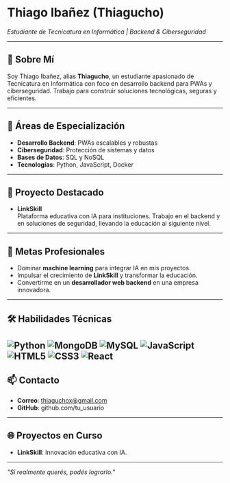 # Thiago Ibañez (Thiagucho)

*Estudiante de Tecnicatura en Informática | Backend & Ciberseguridad*

---

## 🌟 Sobre Mí

Soy Thiago Ibañez, alias **Thiagucho**, un estudiante apasionado de Tecnicatura en Informática con foco en desarrollo backend para PWAs y ciberseguridad. Trabajo para construir soluciones tecnológicas, seguras y eficientes.

---

## 🚀 Áreas de Especialización

- **Desarrollo Backend**: PWAs escalables y robustas
- **Ciberseguridad**: Protección de sistemas y datos
- **Bases de Datos**: SQL y NoSQL
- **Tecnologías**: Python, JavaScript, Docker

---

## 💼 Proyecto Destacado

- **LinkSkill**\
  Plataforma educativa con IA para instituciones. Trabajo en el backend y en soluciones de seguridad, llevando la educación al siguiente nivel.

---

## 🌱 Metas Profesionales

- Dominar **machine learning** para integrar IA en mis proyectos.
- Impulsar el crecimiento de **LinkSkill** y transformar la educación.
- Convertirme en un **desarrollador web backend** en una empresa innovadora.

---

## 🛠 Habilidades Técnicas
![Python](https://img.shields.io/badge/python-3670A0?style=for-the-badge&logo=python&logoColor=ffdd54) ![MongoDB](https://img.shields.io/badge/MongoDB-%234ea94b.svg?style=for-the-badge&logo=mongodb&logoColor=white) ![MySQL](https://img.shields.io/badge/mysql-4479A1.svg?style=for-the-badge&logo=mysql&logoColor=white) ![JavaScript](https://img.shields.io/badge/javascript-%23323330.svg?style=for-the-badge&logo=javascript&logoColor=%23F7DF1E) ![HTML5](https://img.shields.io/badge/html5-%23E34F26.svg?style=for-the-badge&logo=html5&logoColor=white) ![CSS3](https://img.shields.io/badge/css3-%231572B6.svg?style=for-the-badge&logo=css3&logoColor=white) ![React](https://img.shields.io/badge/react-%2320232a.svg?style=for-the-badge&logo=react&logoColor=%2361DAFB)
---

## 📫 Contacto

- **Correo**: thiaguchox@gmail.com
- **GitHub**: github.com/tu_usuario

---

## 🌐 Proyectos en Curso

- **LinkSkill**: Innovación educativa con IA.

---

*"Si realmente querés, podés lograrlo."*

